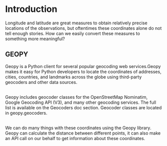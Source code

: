 # Introduction

Longitude and latitude are great measures to obtain relatively precise locations of the observations, but oftentimes these coordinates alone do not tell enough stories.
How can we easily convert these measures to something more meaningful?<br>

## GEOPY

Geopy is a Python client for several popular geocoding web services.Geopy makes it easy for Python developers to locate the coordinates of addresses, cities, countries, and landmarks 
across the globe using third-party geocoders and other data sources.<br>

<br>Geopy includes geocoder classes for the OpenStreetMap Nominatim, Google Geocoding API (V3), and many other geocoding services.
The full list is available on the Geocoders doc section. Geocoder classes are located in geopy.geocoders.<br>

<br>We can do many things with these coordinates using the Geopy library. Geopy can calculate the distance between different points,
it can also make an API call on our behalf to get information about these coordinates.<br>

